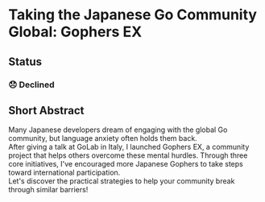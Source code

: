# Taking the Japanese Go Community Global: Gophers EX

## Status

### 😞 Declined

## Short Abstract

Many Japanese developers dream of engaging with the global Go community, but language anxiety often holds them back.  
After giving a talk at GoLab in Italy, I launched Gophers EX, a community project that helps others overcome these mental hurdles. Through three core initiatives, I've encouraged more Japanese Gophers to take steps toward international participation.  
Let's discover the practical strategies to help your community break through similar barriers!
